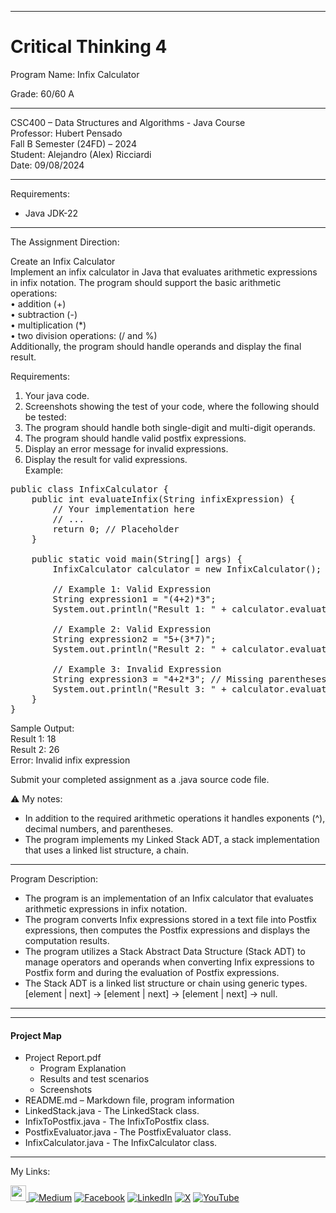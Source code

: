 ﻿-----------------------------------------------------------------------------------------------------------------------------
# Critical Thinking 4
Program Name: Infix Calculator

Grade:  60/60 A

-----------------------------------------------------------------------------------------------------------------------------

CSC400 – Data Structures and Algorithms - Java Course  
Professor: Hubert Pensado  
Fall B Semester (24FD) – 2024  
Student: Alejandro (Alex) Ricciardi  
Date: 09/08/2024   

-----------------------------------------------------------------------------------------------------------------------------

Requirements:  
- Java JDK-22  

-----------------------------------------------------------------------------------------------------------------------------

The Assignment Direction:  

Create an Infix Calculator  
Implement an infix calculator in Java that evaluates arithmetic expressions in infix notation. The program should support the basic arithmetic operations:  
•	addition (+)  
•	subtraction (-)  
•	multiplication (*)  
•	two division operations:  (/ and %)  
Additionally, the program should handle operands and display the final result. 
 
Requirements:  
1.	Your java code.  
2.	Screenshots showing the test of your code, where the following should be tested:  
1.	The program should handle both single-digit and multi-digit operands.  
2.	The program should handle valid postfix expressions.  
3.	Display an error message for invalid expressions.  
4.	Display the result for valid expressions.  
Example:  
<pre>public class InfixCalculator {  
    public int evaluateInfix(String infixExpression) {  
        // Your implementation here  
        // ...  
        return 0; // Placeholder  
    }  

    public static void main(String[] args) {  
        InfixCalculator calculator = new InfixCalculator();  

        // Example 1: Valid Expression   
        String expression1 = "(4+2)*3";  
        System.out.println("Result 1: " + calculator.evaluateInfix(expression1));  

        // Example 2: Valid Expression  
        String expression2 = "5+(3*7)";  
        System.out.println("Result 2: " + calculator.evaluateInfix(expression2));  

        // Example 3: Invalid Expression  
        String expression3 = "4+2*3"; // Missing parentheses  
        System.out.println("Result 3: " + calculator.evaluateInfix(expression3));  
    }  
}  
</pre>
Sample Output:  
Result 1: 18  
Result 2: 26  
Error: Invalid infix expression  

Submit your completed assignment as a .java source code file. 
 
⚠️ My notes:   
-	In addition to the required arithmetic operations it handles exponents (^), decimal numbers, and parentheses.  
-	 The program implements my Linked Stack ADT, a stack implementation that uses a linked list structure, a chain.  

-----------------------------------------------------------------------------------------------------------------------------

Program Description:  

-	The program is an implementation of an Infix calculator that evaluates arithmetic expressions in infix notation.  
-	The program converts Infix expressions stored in a text file into Postfix expressions, then computes the Postfix expressions and displays the computation results.  
-	The program utilizes a Stack Abstract Data Structure (Stack ADT) to manage operators and operands when converting Infix expressions to Postfix form and during the evaluation of Postfix expressions.
-	The Stack ADT is a linked list structure or chain using generic types.   
[element | next] -> [element | next] -> [element | next] -> null.  

-------------------------------------------------------------------------
----------------------------------------------------

#### Project Map
- Project Report.pdf  
	- Program Explanation  
	- Results and test scenarios   
	- Screenshots  
- README.md – Markdown file, program information  
- LinkedStack.java - The LinkedStack class.  
- InfixToPostfix.java - The InfixToPostfix class.  
- PostfixEvaluator.java - The PostfixEvaluator class.  
- InfixCalculator.java - The InfixCalculator class. 

-----------------------------------------------------------------------------------------------------------------------------

My Links:   

<span><a href="https://www.alexomegapy.com" target="_blank"><img width="25" height="25" src="https://github.com/user-attachments/assets/f8001645-cc85-4b99-beec-74482a83ac87"></span>    [![Medium](https://img.shields.io/badge/Medium-12100E?style=for-the-badge&logo=medium&logoColor=whit)](https://medium.com/@alex.omegapy)    [![Facebook](https://img.shields.io/badge/Facebook-%231877F2.svg?logo=Facebook&logoColor=white)](https://www.facebook.com/profile.php?id=100089638857137)    [![LinkedIn](https://img.shields.io/badge/LinkedIn-%230077B5.svg?logo=linkedin&logoColor=white)](https://linkedin.com/in/alex-ricciardi)    [![X](https://img.shields.io/badge/X-black.svg?logo=X&logoColor=white)](https://x.com/AlexOmegapy)    [![YouTube](https://img.shields.io/badge/YouTube-%23FF0000.svg?logo=YouTube&logoColor=white)](https://www.youtube.com/channel/UC4rMaQ7sqywMZkfS1xGh2AA) 


